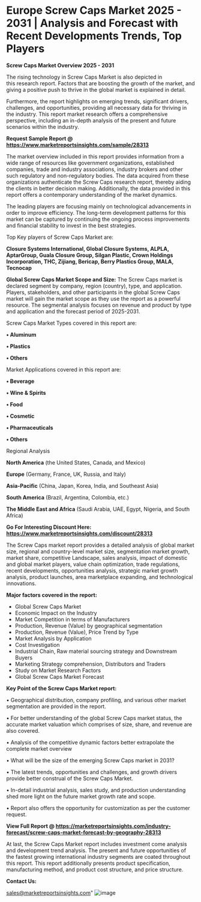 # Europe Screw Caps Market 2025 - 2031 | Analysis and Forecast with Recent Developments Trends, Top Players

<Strong> Screw Caps Market Overview 2025 - 2031</strong>

The rising technology in Screw Caps Market is also depicted in this research report. Factors that are boosting the growth of the market, and giving a positive push to thrive in the global market is explained in detail.

Furthermore, the report highlights on emerging trends, significant drivers, challenges, and opportunities, providing all necessary data for thriving in the industry. This report market research offers a comprehensive perspective, including an in-depth analysis of the present and future scenarios within the industry.

<strong>Request Sample Report @ <a href=https://www.marketreportsinsights.com/sample/28313>https://www.marketreportsinsights.com/sample/28313</a></strong>

The market overview included in this report provides information from a wide range of resources like government organizations, established companies, trade and industry associations, industry brokers and other such regulatory and non-regulatory bodies. The data acquired from these organizations authenticate the Screw Caps research report, thereby aiding the clients in better decision making. Additionally, the data provided in this report offers a contemporary understanding of the market dynamics.

The leading players are focusing mainly on technological advancements in order to improve efficiency. The long-term development patterns for this market can be captured by continuing the ongoing process improvements and financial stability to invest in the best strategies.

Top Key players of Screw Caps Market are:

<strong>Closure Systems International, Global Closure Systems, ALPLA, AptarGroup, Guala Closure Group, Silgan Plastic, Crown Holdings Incorporation, THC, Zijiang, Bericap, Berry Plastics Group, MALA, Tecnocap</strong>

<strong><b>Global Screw Caps Market Scope and Size:</b></strong>
The Screw Caps market is declared segment by company, region (country), type, and application. Players, stakeholders, and other participants in the global Screw Caps market will gain the market scope as they use the report as a powerful resource. The segmental analysis focuses on revenue and product by type and application and the forecast period of 2025-2031.

Screw Caps Market Types covered in this report are:

<strong>• Aluminum

• Plastics

• Others</strong>

Market Applications covered in this report are:

<strong>• Beverage

• Wine & Spirits

• Food

• Cosmetic

• Pharmaceuticals

• Others</strong> 

Regional Analysis

<strong>North America</strong> (the United States, Canada, and Mexico)

<strong>Europe</strong> (Germany, France, UK, Russia, and Italy)

<strong>Asia-Pacific</strong> (China, Japan, Korea, India, and Southeast Asia)

<strong>South America</strong> (Brazil, Argentina, Colombia, etc.)

<strong>The Middle East and Africa</strong> (Saudi Arabia, UAE, Egypt, Nigeria, and South Africa)

<strong>Go For Interesting Discount Here: <a href=https://www.marketreportsinsights.com/discount/28313>https://www.marketreportsinsights.com/discount/28313</a></strong>

The Screw Caps market report provides a detailed analysis of global market size, regional and country-level market size, segmentation market growth, market share, competitive Landscape, sales analysis, impact of domestic and global market players, value chain optimization, trade regulations, recent developments, opportunities analysis, strategic market growth analysis, product launches, area marketplace expanding, and technological innovations.

<strong><b>Major factors covered in the report:</b></strong>
<ul>
  <li>Global Screw Caps Market </li>
  <li>Economic Impact on the Industry</li>
  <li>Market Competition in terms of Manufacturers</li>
  <li>Production, Revenue (Value) by geographical segmentation</li>
  <li>Production, Revenue (Value), Price Trend by Type</li>
  <li>Market Analysis by Application</li>
  <li>Cost Investigation</li>
  <li>Industrial Chain, Raw material sourcing strategy and Downstream Buyers</li>
  <li>Marketing Strategy comprehension, Distributors and Traders</li>
  <li>Study on Market Research Factors</li>
  <li>Global Screw Caps Market Forecast</li>
</ul>

<strong><b>Key Point of the Screw Caps Market report:</b></strong>

• Geographical distribution, company profiling, and various other market segmentation are provided in the report.

• For better understanding of the global Screw Caps market status, the accurate market valuation which comprises of size, share, and revenue are also covered.

• Analysis of the competitive dynamic factors better extrapolate the complete market overview

• What will be the size of the emerging Screw Caps market in 2031?

• The latest trends, opportunities and challenges, and growth drivers provide better construal of the Screw Caps Market.

• In-detail industrial analysis, sales study, and production understanding shed more light on the future market growth rate and scope.

• Report also offers the opportunity for customization as per the customer request.

<strong><b>View Full Report @ <a href=https://marketreportsinsights.com/industry-forecast/screw-caps-market-forecast-by-geography-28313>https://marketreportsinsights.com/industry-forecast/screw-caps-market-forecast-by-geography-28313</a></b></strong>


At last, the Screw Caps Market report includes investment come analysis and development trend analysis. The present and future opportunities of the fastest growing international industry segments are coated throughout this report. This report additionally presents product specification, manufacturing method, and product cost structure, and price structure.

<strong>Contact Us:</strong>

sales@marketreportsinsights.com"
![image](https://github.com/user-attachments/assets/955a2437-3d9d-4d65-8418-d65353d4f8a9)

